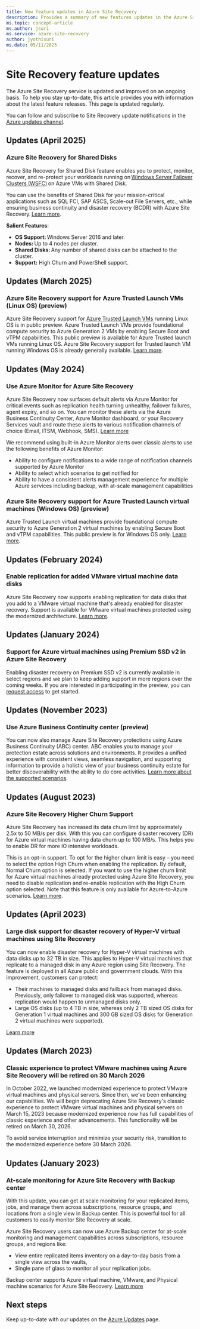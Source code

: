 ```yaml
---
title: New feature updates in Azure Site Recovery
description: Provides a summary of new features updates in the Azure Site Recovery service.
ms.topic: concept-article
ms.author: jsuri
ms.service: azure-site-recovery
author: jyothisuri
ms.date: 05/11/2025
---
```


# Site Recovery feature updates

The Azure Site Recovery service is updated and improved on an ongoing basis. To help you stay up-to-date, this article provides you with information about the latest feature releases. This page is updated regularly.

You can follow and subscribe to Site Recovery update notifications in the [Azure updates channel](https://azure.microsoft.com/updates/?product=site-recovery).

## Updates (April 2025)

### Azure Site Recovery for Shared Disks

Azure Site Recovery for Shared Disk feature enables you to protect, monitor, recover, and re-protect your workloads running on [Windows Server Failover Clusters (WSFC)](/sql/sql-server/failover-clusters/windows/windows-server-failover-clustering-wsfc-with-sql-server) on Azure VMs with Shared Disk. 

You can use the benefits of Shared Disk for your mission-critical applications such as SQL FCI, SAP ASCS, Scale-out File Servers, etc., while ensuring business continuity and disaster recovery (BCDR) with Azure Site Recovery. [Learn more](tutorial-shared-disk.md). 

**Salient Features**:
- **OS Support:** Windows Server 2016 and later.  
- **Nodes:** Up to 4 nodes per cluster. 
- **Shared Disks:** Any number of shared disks can be attached to the cluster.  
- **Support:** High Churn and PowerShell support.


## Updates (March 2025)

### Azure Site Recovery support for Azure Trusted Launch VMs (Linux OS) (preview)

Azure Site Recovery support for [Azure Trusted Launch VMs](/virtual-machines/trusted-launch.md) running Linux OS is in public preview. Azure Trusted Launch VMs provide foundational compute security to Azure Generation 2 VMs by enabling Secure Boot and vTPM capabilities. This public preview is available for Azure Trusted launch VMs running Linux OS. Azure Site Recovery support for Trusted launch VM running Windows OS is already generally available.  [Learn more](concepts-trusted-vm.md).

## Updates (May 2024)

### Use Azure Monitor for Azure Site Recovery

Azure Site Recovery now surfaces default alerts via Azure Monitor for critical events such as replication health turning unhealthy, failover failures, agent expiry, and so on. You can monitor these alerts via the Azure Business Continuity Center, Azure Monitor dashboard, or your Recovery Services vault and route these alerts to various notification channels of choice (Email, ITSM, Webhook, SMS). [Learn more](site-recovery-monitor-and-troubleshoot.md)

We recommend using built-in Azure Monitor alerts over classic alerts to use the following benefits of Azure Monitor: 
- Ability to configure notifications to a wide range of notification channels supported by Azure Monitor 
- Ability to select which scenarios to get notified for 
- Ability to have a consistent alerts management experience for multiple Azure services including backup, with at-scale management capabilities 

### Azure Site Recovery support for Azure Trusted Launch virtual machines (Windows OS) (preview)

Azure Trusted Launch virtual machines provide foundational compute security to Azure Generation 2 virtual machines by enabling Secure Boot and vTPM capabilities. This public preview is for Windows OS only. [Learn more](concepts-trusted-vm.md). 


## Updates (February 2024)

### Enable replication for added VMware virtual machine data disks

Azure Site Recovery now supports enabling replication for data disks that you add to a VMware virtual machine that's already enabled for disaster recovery. Support is available for VMware virtual machines protected using the modernized architecture. [Learn more](vmware-azure-enable-replication-added-disk.md). 


## Updates (January 2024)

### Support for Azure virtual machines using Premium SSD v2 in Azure Site Recovery 

Enabling disaster recovery on Premium SSD v2 is currently available in select regions and we plan to keep adding support in more regions over the coming weeks. If you are interested in participating in the preview, you can [request access](https://forms.office.com/pages/responsepage.aspx?id=v4j5cvGGr0GRqy180BHbRxOsc7Qc-ylHvn9ZP9cSTHFUNlRUT0FSUkFHWTdFRDYzWEo4T05XWERKMC4u) to get started. 


## Updates (November 2023)

### Use Azure Business Continuity center (preview)

You can now also manage Azure Site Recovery protections using Azure Business Continuity (ABC) center. ABC enables you to manage your protection estate across solutions and environments. It provides a unified experience with consistent views, seamless navigation, and supporting information to provide a holistic view of your business continuity estate for better discoverability with the ability to do core activities. [Learn more about the supported scenarios](../business-continuity-center/business-continuity-center-support-matrix.md).

## Updates (August 2023)

### Azure Site Recovery Higher Churn Support

Azure Site Recovery has increased its data churn limit by approximately 2.5x to 50 MB/s per disk. With this you can configure disaster recovery (DR) for Azure virtual machines having data churn up to 100 MB/s. This helps you to enable DR for more IO intensive workloads. 

This is an opt-in support. To opt for the higher churn limit is easy – you need to select the option High Churn when enabling the replication. By default, Normal Churn option is selected. If you want to use the higher churn limit for Azure virtual machines already protected using Azure Site Recovery, you need to disable replication and re-enable replication with the High Churn option selected. Note that this feature is only available for Azure-to-Azure scenarios. [Learn more](concepts-azure-to-azure-high-churn-support.md).  

## Updates (April 2023)

### Large disk support for disaster recovery of Hyper-V virtual machines using Site Recovery

You can now enable disaster recovery for Hyper-V virtual machines with data disks up to 32 TB in size. This applies to Hyper-V virtual machines that replicate to a managed disk in any Azure region using Site Recovery. The feature is deployed in all Azure public and government clouds. With this improvement, customers can protect:

- Their machines to managed disks and failback from managed disks. Previously, only failover to managed disk was supported, whereas replication would happen to unmanaged disks only.
- Large OS disks (up to 4 TB in size, whereas only 2 TB sized OS disks for Generation 1 virtual machines and 300 GB sized OS disks for Generation 2 virtual machines were supported).

[Learn more](hyper-v-azure-tutorial.md) 

## Updates (March 2023)

### Classic experience to protect VMware machines using Azure Site Recovery will be retired on 30 March 2026

In October 2022, we launched modernized experience to protect VMware virtual machines and physical servers. Since then, we've been enhancing our capabilities. We will begin deprecating Azure Site Recovery's classic experience to protect VMware virtual machines and physical servers on March 15, 2023 because modernized experience now has full capabilities of classic experience and other advancements. This functionality will be retired on March 30, 2026.

To avoid service interruption and minimize your security risk, transition to the modernized experience before 30 March 2026.

## Updates (January 2023)

### At-scale monitoring for Azure Site Recovery with Backup center

With this update, you can get at scale monitoring for your replicated items, jobs, and manage them across subscriptions, resource groups, and locations from a single view in Backup center. This is powerful tool for all customers to easily monitor Site Recovery at scale. 

Azure Site Recovery users can now use Azure Backup center for at-scale monitoring and management capabilities across subscriptions, resource groups, and regions like:
- View entire replicated items inventory on a day-to-day basis from a single view across the vaults,
- Single pane of glass to monitor all your replication jobs.

Backup center supports Azure virtual machine, VMware, and Physical machine scenarios for Azure Site Recovery. [Learn more](../backup/backup-center-overview.md) 


## Next steps

Keep up-to-date with our updates on the [Azure Updates](https://azure.microsoft.com/updates/?product=site-recovery) page.
